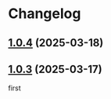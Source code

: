 # Changelog

## [1.0.4](https://github.com/titusTong/parseReasoning/compare/1.0.3...1.0.4) (2025-03-18)

## [1.0.3](https://github.com/titusTong/parseReasoning/compare/1.0.2...1.0.3) (2025-03-17)

first
